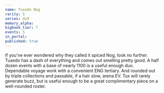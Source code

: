 ```yaml
---
name: Tuxedo Nog
rarity: 5
series: ds9
memory_alpha:
bigbook_tier: 7
events: 5
in_portal:
published: true
---
```


If you've ever wondered why they called it spiced Nog, look no further. Tuxedo has a dash of everything and comes out smelling pretty good. A half dozen events with a base of nearly 1100 is a useful enough duo. Dependable voyage work with a convenient ENG tertiary. And rounded out by triple collections and passable, if a hair slow, arena EV. Tux will rarely generate buzz, but is useful enough to be a great complimentary piece on a well-rounded roster.
